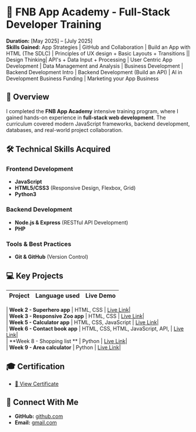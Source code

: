 # 🚀 FNB App Academy - Full-Stack Developer Training  

**Duration:** [May 2025] – [July 2025]  
**Skills Gained:** App Strategies | GitHub and Collaboration | Build an App with HTML (The SDLC) | Principles of UX design + Basic Layouts + Transitions || Design Thinking| API's + Data Input + Processing | User Centric App Development | Data Management and Analysis | Business Development |
Backend Development Intro | Backend Development (Build an API) | Al in Development Business Funding | Marketing your App Business

## 📌 Overview  
I completed the **FNB App Academy** intensive training program, where I gained hands-on experience in **full-stack web development**. The curriculum covered modern JavaScript frameworks, backend development, databases, and real-world project collaboration.  

## 🛠️ Technical Skills Acquired  
### **Frontend Development**  
- **JavaScript**  
- **HTML5/CSS3** (Responsive Design, Flexbox, Grid)
- **Python3**

### **Backend Development**  
- **Node.js & Express** (RESTful API Development)
-  **PHP**

### **Tools & Best Practices**  
- **Git & GitHub** (Version Control)  

## 💻 Key Projects  
| Project                         |     Language used                        |                            Live Demo  |  
|---------                        |    ---------------                       |                           ----------- |  
 
| **Week 2 - Superhero app**      |      HTML, CSS                           |                          [Live Link](https://github.com/CalvinTheCoder-dev/FNB-IT-Varsity/commit/71004546f4fe217d41eb1c4297cd6b86c7718342#diff-ba9f3fbde9c0c98a09b8fcb805a096ed053753a7b7d2844dca83ad9907e720cc)|  
| **Week 3 - Responsive Zoo app** |      HTML, CSS                           |                          [Live Link](https://github.com/CalvinTheCoder-dev/FNB-IT-Varsity/commit/2b0aa15a43ecf5a79e018cced22fe2a6777a980b#diff-ba9f3fbde9c0c98a09b8fcb805a096ed053753a7b7d2844dca83ad9907e720cc)|  
| **Week 5 - Calculator app**     |      HTML, CSS, JavaScript               |                          [Live Link](https://github.com/CalvinTheCoder-dev/FNB-IT-Varsity/commit/3de91c15cee9a7b6aebc50443730540d9a513ae0#diff-21930b31b1af8cfb40201f561a989598796d998104e35350d46fa529314bbe5a)|  
| **Week 6 - Contact book app**   |      HTML, CSS, HTML, JavaScript, API,   |                          [Live Link](https://github.com/CalvinTheCoder-dev/FNB-IT-Varsity/commit/52aa58ce3e5b680dd12750fde4379c6f736ccdde#diff-0eb547304658805aad788d320f10bf1f292797b5e6d745a3bf617584da017051)|  
| **Week 8 - Shopping list **     |      Python                              |                          [Live Link](https://github.com/CalvinTheCoder-dev/FNB-IT-Varsity/commit/8bad391a275c147e59827ad2c9b54a4726433361#diff-4515a071d957983bf86d02b5939f4e822e300f9bbfd919bde9b98a357cde709d)|  
| **Week 9 - Area calculator**    |      Python                              |                          [Live Link](https://github.com/CalvinTheCoder-dev/FNB-IT-Varsity/commit/5fd80d66d769bb78d60f0c086502d16bc2c78d0b#diff-3f760910162017628669aa2cade29254c0fe9a28e2cd7173a826d47d683f5a81)|  


## 🎓 Certification  
- [🔗 View Certificate](https://github.com/CalvinTheCoder-dev/FNB-IT-Varsity/commit/caa12b6a91d0460bb9ed38d1c6df2c8e196d8ff6#diff-a4252748f54c11492019cd4d73c8d436bbfd13e7e5394304b3668bf67a63433e) 

## 🔗 Connect With Me  
- **GitHub:** [github.com](https://github.com/CalvinTheCoder-dev)  
- **Email:** [gmail.com](thebe.calvin8@gmail,com)   
